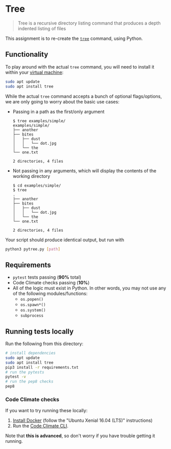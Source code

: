 # Tree

> Tree is a recursive directory listing command that produces a depth indented listing of files

This assignment is to re-create the [`tree`](http://mama.indstate.edu/users/ice/tree/) command, using Python.

## Functionality

To play around with the actual `tree` command, you will need to install it within your [virtual machine](https://github.com/startup-systems/vm):

```bash
sudo apt update
sudo apt install tree
```

While the actual `tree` command accepts a bunch of optional flags/options, we are only going to worry about the basic use cases:

* Passing in a path as the first/only argument

    ```
    $ tree examples/simple/
    examples/simple/
    ├── another
    ├── bites
    │   ├── dust
    │   │   └── dot.jpg
    │   └── the
    └── one.txt

    2 directories, 4 files
    ```

* Not passing in any arguments, which will display the contents of the working directory

    ```
    $ cd examples/simple/
    $ tree
    .
    ├── another
    ├── bites
    │   ├── dust
    │   │   └── dot.jpg
    │   └── the
    └── one.txt

    2 directories, 4 files
    ```

Your script should produce identical output, but run with

```bash
python3 pytree.py [path]
```

## Requirements

* `pytest` tests passing (**90%** total)
* Code Climate checks passing (**10%**)
* All of the logic must exist in Python. In other words, you may not use any of the following modules/functions:
    * `os.popen()`
    * `os.spawn*()`
    * `os.system()`
    * `subprocess`

## Running tests locally

Run the following from this directory:

```bash
# install dependencies
sudo apt update
sudo apt install tree
pip3 install -r requirements.txt
# run the pytests
pytest -v
# run the pep8 checks
pep8
```

### Code Climate checks

If you want to try running these locally:

1. [Install Docker](https://docs.docker.com/engine/installation/linux/ubuntulinux/) (follow the "Ubuntu Xenial 16.04 (LTS)" instructions)
1. Run the [Code Climate CLI](https://github.com/codeclimate/codeclimate#readme).

Note that **this is advanced**, so don't worry if you have trouble getting it running.

